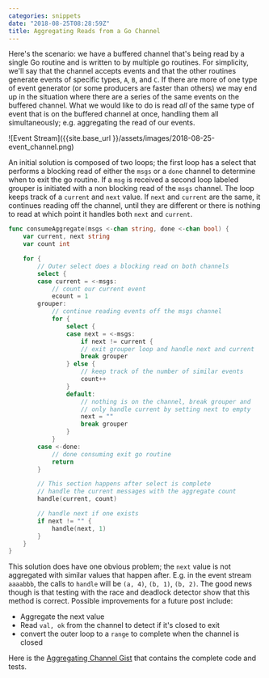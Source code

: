 ```yaml
---
categories: snippets
date: "2018-08-25T08:28:59Z"
title: Aggregating Reads from a Go Channel
---
```


Here's the scenario: we have a buffered channel that's being read by a single Go routine and is written to by multiple go routines. For simplicity, we'll say that the channel accepts events and that the other routines generate events of specific types, `A`, `B`, and `C`. If there are more of one type of event generator (or some producers are faster than others) we may end up in the situation where there are a series of the same events on the buffered channel. What we would like to do is read _all_ of the same type of event that is on the buffered channel at once, handling them all simultaneously; e.g. aggregating the read of our events.

![Event Stream]({{site.base_url }}/assets/images/2018-08-25-event_channel.png)

An initial solution is composed of two loops; the first loop has a select that performs a blocking read of either the `msgs` or a `done` channel to determine when to exit the go routine. If a `msg` is received a second loop labeled grouper is initiated with a non blocking read of the `msgs` channel. The loop keeps track of a `current` and `next` value. If `next` and `current` are the same, it continues reading off the channel, until they are different or there is nothing to read at which point it handles both `next` and `current`.

```go
func consumeAggregate(msgs <-chan string, done <-chan bool) {
    var current, next string
    var count int

    for {
        // Outer select does a blocking read on both channels
        select {
        case current = <-msgs:
            // count our current event
            ecount = 1
        grouper:
            // continue reading events off the msgs channel
            for {
                select {
                case next = <-msgs:
                    if next != current {
                    // exit grouper loop and handle next and current
                    break grouper
                } else {
                    // keep track of the number of similar events
                    count++
                }
                default:
                    // nothing is on the channel, break grouper and
                    // only handle current by setting next to empty
                    next = ""
                    break grouper
                }
            }
        case <-done:
            // done consuming exit go routine
            return
        }

        // This section happens after select is complete
        // handle the current messages with the aggregate count
        handle(current, count)

        // handle next if one exists
        if next != "" {
            handle(next, 1)
        }
    }
}
```

This solution does have one obvious problem; the `next` value is not aggregated with similar values that happen after. E.g. in the event stream `aaaabbb`, the calls to `handle` will be `(a, 4)`, `(b, 1)`, `(b, 2)`. The good news though is that testing with the race and deadlock detector show that this method is correct. Possible improvements for a future post include:

- Aggregate the next value
- Read `val, ok` from the channel to detect if it's closed to exit
- convert the outer loop to a `range` to complete when the channel is closed

Here is the [Aggregating Channel Gist](https://gist.github.com/bbengfort/9b152a12a0291c5b5d403cbe6c8202ad) that contains the complete code and tests.
